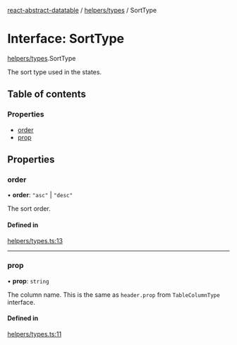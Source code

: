 [react-abstract-datatable](../README.md) / [helpers/types](../modules/helpers_types.md) / SortType

# Interface: SortType

[helpers/types](../modules/helpers_types.md).SortType

The sort type used in the states.

## Table of contents

### Properties

- [order](helpers_types.SortType.md#order)
- [prop](helpers_types.SortType.md#prop)

## Properties

### order

• **order**: ``"asc"`` \| ``"desc"``

The sort order.

#### Defined in

[helpers/types.ts:13](https://github.com/imballinst/react-abstract-datatable/blob/master/src/helpers/types.ts#L13)

___

### prop

• **prop**: `string`

The column name.
This is the same as `header.prop` from `TableColumnType` interface.

#### Defined in

[helpers/types.ts:11](https://github.com/imballinst/react-abstract-datatable/blob/master/src/helpers/types.ts#L11)
